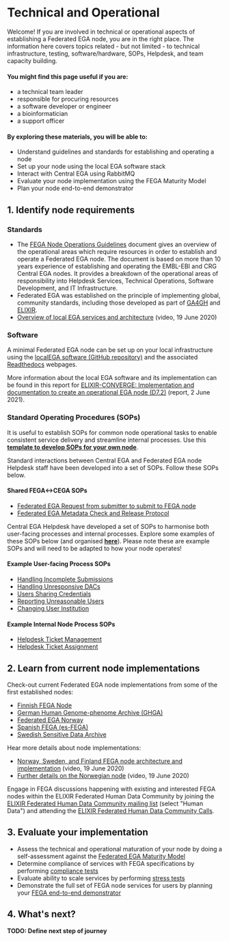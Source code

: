 # Technical and Operational

Welcome! If you are involved in technical or operational aspects of establishing a Federated EGA node, you are in the right place. The information here covers topics related - but not limited - to technical infrastructure, testing, software/hardware, SOPs, Helpdesk, and team capacity building.

#### You might find this page useful if you are:
- a technical team leader
- responsible for procuring resources 
- a software developer or engineer
- a bioinformatician
- a support officer

#### By exploring these materials, you will be able to:
- Understand guidelines and standards for establishing and operating a node
- Set up your node using the local EGA software stack
- Interact with Central EGA using RabbitMQ
- Evaluate your node implementation using the FEGA Maturity Model
- Plan your node end-to-end demonstrator

## 1. Identify node requirements

### Standards

- The [FEGA Node Operations Guidelines](https://ega-archive.org/files/EGA-Node-Operations-v2.pdf) document gives an overview of the operational areas which require resources in order to establish and operate a Federated EGA node. The document is based on more than 10 years experience of establishing and operating the EMBL-EBI and CRG Central EGA nodes. It provides a breakdown of the operational areas of responsibility into Helpdesk Services, Technical Operations, Software Development, and IT Infrastructure.
- Federated EGA was established on the principle of implementing global, community standards, including those developed as part of [GA4GH](https://www.ga4gh.org/) and [ELIXIR](https://elixir-europe.org/).
- [Overview of local EGA services and architecture](https://www.youtube.com/watch?v=k9R8W3V3ugU) (video, 19 June 2020)

### Software

A minimal Federated EGA node can be set up on your local infrastructure using the [localEGA software (GitHub repository)](https://github.com/EGA-archive/LocalEGA) and the associated [Readthedocs](https://localega.readthedocs.io/) webpages.

More information about the local EGA software and its implementation can be found in this report for [ELIXIR-CONVERGE: Implementation and documentation to create an operational EGA node (D7.2)](https://zenodo.org/record/4893191) (report, 2 June 2021).

### Standard Operating Procedures (SOPs)

It is useful to establish SOPs for common node operational tasks to enable consistent service delivery and streamline internal processes. Use this **[template to develop SOPs for your own node](https://docs.google.com/document/d/1BWPL9I9PlWiea6k-vcDDwaMu3rM5FSdV_0n8u7hAQpg/edit?usp=sharing)**.

Standard interactions between Central EGA and Federated EGA node Helpdesk staff have been developed into a set of SOPs. Follow these SOPs below.

#### Shared FEGA<->CEGA SOPs
- [Federated EGA Request from submitter to submit to FEGA node](https://docs.google.com/document/d/1c5YfLqGjCmRlG0NF9lsuU6IWUrCq4u8Ug3Ye5xMrxtI/edit?usp=sharing)
- [Federated EGA Metadata Check and Release Protocol](https://docs.google.com/document/d/1v7l_ODdh-yxyhWl8Y8R3IZC2hEy5x8KgjBQmFyEyGgw/edit?usp=sharing)

Central EGA Helpdesk have developed a set of SOPs to harmonise both user-facing processes and internal processes. Explore some examples of these SOPs below (and organised **[here](https://drive.google.com/drive/folders/14yFvXOxRyGl-ENogIB5TdogIUdL-gmfk?usp=sharing)**). Please note these are example SOPs and will need to be adapted to how your node operates!

#### Example User-facing Process SOPs
- [Handling Incomplete Submissions](https://docs.google.com/document/d/1gze9UW3yBN2TmFNFS3NFsHxPrdWNx-A74lFsxj8Xs_Q/edit?usp=sharing)
- [Handling Unresponsive DACs](https://docs.google.com/document/d/16_5G97hUUyU2-vjHAD-Yb7XNRCE6A_PQWRWERqnDSFY/edit?usp=sharing)
- [Users Sharing Credentials](https://docs.google.com/document/d/1NHNTmhfguAgCKyLuf1tQAdYWLAeCFBUeFYgONdd17bY/edit?usp=sharing)
- [Reporting Unreasonable Users](https://docs.google.com/document/d/1DC_HJaePbaDomNe-99fdAyZ1d4CodBfqU2uavCcpL3g/edit?usp=sharing)
- [Changing User Institution](https://docs.google.com/document/d/1geswkX9Com_Y4bnbLEtTKd0XXG6ByuADlCsLHppf074/edit?usp=sharing)

#### Example Internal Node Process SOPs
- [Helpdesk Ticket Management](https://docs.google.com/document/d/1qIURMTn6-cDv9ZxVsVkJSK5SUcK7Wq-jxbFuD_6gT34/edit?usp=sharing)
- [Helpdesk Ticket Assignment](https://docs.google.com/document/d/10GWK-iw12JF_JX0KL2aUTjsZ8G2liw2A-t_PV5Y81FY/edit?usp=sharing)

## 2. Learn from current node implementations

Check-out current Federated EGA node implementations from some of the first established nodes:
- [Finnish FEGA Node](https://research.csc.fi/-/fega)
- [German Human Genome-phenome Archive (GHGA)](https://www.ghga.de/)
- [Federated EGA Norway](https://ega.elixir.no/)
- [Spanish FEGA (es-FEGA)](https://fega-test.bsc.es/docs/)
- [Swedish Sensitive Data Archive](https://nbis.se/infrastructure/sensitive-data-archive.html)

Hear more details about node implementations:
- [Norway, Sweden, and Finland FEGA node architecture and implementation](https://www.youtube.com/watch?v=eEoKmMKGCc4) (video, 19 June 2020)
- [Further details on the Norwegian node](https://www.youtube.com/watch?v=DSd_UJyqoGU) (video, 19 June 2020)

Engage in FEGA discussions happening with existing and interested FEGA nodes within the ELIXIR Federated Human Data Community by joining the [ELIXIR Federated Human Data Community mailing list](https://elixir-europe.org/intranet/join-groups) (select "Human Data") and attending the [ELIXIR Federated Human Data Community Calls](https://docs.google.com/document/d/10OwVvHbJ7i1gI1Iw4zmVsOs8kDrG077Y52juehiFcmU/edit).

## 3. Evaluate your implementation

- Assess the technical and operational maturation of your node by doing a self-assessment against the [Federated EGA Maturity Model](https://inab.github.io/fega-mm/)
- Determine compliance of services with FEGA specifications by performing [compliance tests](TBD)
- Evaluate ability to scale services by performing [stress tests](TBD)
- Demonstrate the full set of FEGA node services for users by planning your [FEGA end-to-end demonstrator](https://docs.google.com/document/d/1m7WDC112e73Kw79baZcsRsQOkAAGKtp_AiqJRhrgtUk/edit?usp=sharing)

## 4. What's next?

**TODO: Define next step of journey**
